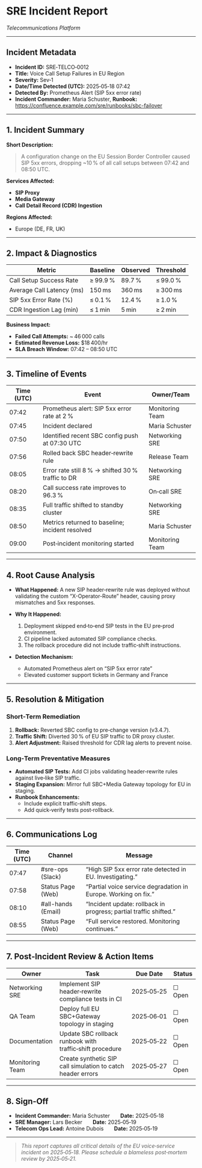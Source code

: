# SRE Incident Report

_Telecommunications Platform_

---

## Incident Metadata

- **Incident ID:** SRE‑TELCO‑0012
- **Title:** Voice Call Setup Failures in EU Region
- **Severity:** Sev‑1
- **Date/Time Detected (UTC):** 2025‑05‑18 07:42
- **Detected By:** Prometheus Alert (SIP 5xx error rate)
- **Incident Commander:** Maria Schuster, **Runbook:** https://confluence.example.com/sre/runbooks/sbc-failover

---

## 1. Incident Summary

**Short Description:**

> A configuration change on the EU Session Border Controller caused SIP 5xx errors, dropping ~10 % of all call setups between 07:42 and 08:50 UTC.

**Services Affected:**

- **SIP Proxy**
- **Media Gateway**
- **Call Detail Record (CDR) Ingestion**

**Regions Affected:**

- Europe (DE, FR, UK)

---

## 2. Impact & Diagnostics

| Metric                    | Baseline | Observed | Threshold |
| ------------------------- | -------- | -------- | --------- |
| Call Setup Success Rate   | ≥ 99.9 % | 89.7 %   | ≤ 99.0 %  |
| Average Call Latency (ms) | 150 ms   | 360 ms   | ≥ 300 ms  |
| SIP 5xx Error Rate (%)    | ≤ 0.1 %  | 12.4 %   | ≥ 1.0 %   |
| CDR Ingestion Lag (min)   | ≤ 1 min  | 5 min    | ≥ 2 min   |

**Business Impact:**

- **Failed Call Attempts:** ~ 46 000 calls
- **Estimated Revenue Loss:** \$18 400/hr
- **SLA Breach Window:** 07:42 – 08:50 UTC

---

## 3. Timeline of Events

| Time (UTC) | Event                                             | Owner/Team      |
| ---------- | ------------------------------------------------- | --------------- |
| 07:42      | Prometheus alert: SIP 5xx error rate at 2 %       | Monitoring Team |
| 07:45      | Incident declared                                 | Maria Schuster  |
| 07:50      | Identified recent SBC config push at 07:30 UTC    | Networking SRE  |
| 07:56      | Rolled back SBC header‑rewrite rule               | Release Team    |
| 08:05      | Error rate still 8 % → shifted 30 % traffic to DR | Networking SRE  |
| 08:20      | Call success rate improves to 96.3 %              | On‑call SRE     |
| 08:35      | Full traffic shifted to standby cluster           | Networking SRE  |
| 08:50      | Metrics returned to baseline; incident resolved   | Maria Schuster  |
| 09:00      | Post‑incident monitoring started                  | Monitoring Team |

---

## 4. Root Cause Analysis

- **What Happened:**
  A new SIP header‑rewrite rule was deployed without validating the custom “X-Operator-Route” header, causing proxy mismatches and 5xx responses.

- **Why It Happened:**

  1. Deployment skipped end‑to‑end SIP tests in the EU pre‑prod environment.
  2. CI pipeline lacked automated SIP compliance checks.
  3. The rollback procedure did not include traffic‑shift instructions.

- **Detection Mechanism:**
  - Automated Prometheus alert on “SIP 5xx error rate”
  - Elevated customer support tickets in Germany and France

---

## 5. Resolution & Mitigation

### Short‑Term Remediation

1. **Rollback:** Reverted SBC config to pre‑change version (v3.4.7).
2. **Traffic Shift:** Diverted 30 % of EU SIP traffic to DR proxy cluster.
3. **Alert Adjustment:** Raised threshold for CDR lag alerts to prevent noise.

### Long‑Term Preventative Measures

- **Automated SIP Tests:** Add CI jobs validating header‑rewrite rules against live‑like SIP traffic.
- **Staging Expansion:** Mirror full SBC+Media Gateway topology for EU in staging.
- **Runbook Enhancements:**
  - Include explicit traffic‑shift steps.
  - Add quick‑verify tests post‑rollback.

---

## 6. Communications Log

| Time (UTC) | Channel            | Message                                                           |
| ---------- | ------------------ | ----------------------------------------------------------------- |
| 07:47      | #sre-ops (Slack)   | “High SIP 5xx error rate detected in EU. Investigating.”          |
| 07:58      | Status Page (Web)  | “Partial voice service degradation in Europe. Working on fix.”    |
| 08:10      | #all-hands (Email) | “Incident update: rollback in progress; partial traffic shifted.” |
| 08:55      | Status Page (Web)  | “Full service restored. Monitoring continues.”                    |

---

## 7. Post‑Incident Review & Action Items

| Owner           | Task                                                        | Due Date   | Status |
| --------------- | ----------------------------------------------------------- | ---------- | ------ |
| Networking SRE  | Implement SIP header‑rewrite compliance tests in CI         | 2025‑05‑25 | ☐ Open |
| QA Team         | Deploy full EU SBC+Gateway topology in staging              | 2025‑06‑01 | ☐ Open |
| Documentation   | Update SBC rollback runbook with traffic‑shift procedure    | 2025‑05‑22 | ☐ Open |
| Monitoring Team | Create synthetic SIP call simulation to catch header errors | 2025‑05‑27 | ☐ Open |

---

## 8. Sign‑Off

- **Incident Commander:** Maria Schuster  **Date:** 2025‑05‑18
- **SRE Manager:** Lars Becker  **Date:** 2025‑05‑19
- **Telecom Ops Lead:** Antoine Dubois  **Date:** 2025‑05‑19

---

> _This report captures all critical details of the EU voice‑service incident on 2025‑05‑18. Please schedule a blameless post‑mortem review by 2025‑05‑21._
